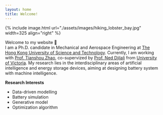 ```yaml
---
layout: home
title: Welcome!
---
```


{% include image.html url="./assets/images/hiking_lobster_bay.jpg" width=325 align="right" %}

Welcome to my website :blue_heart:  
I am a Ph.D. candidate in Mechanical and Aerospace Engineering at [The Hong Kong University of Science and Technology](https://hkust.edu.hk/home). Currently, I am working with [Prof. Tianshou Zhao](https://facultyprofiles.hkust.edu.hk/profiles.php?profile=tianshou-zhao-metzhao), co-supervized by [Prof. Ned Djilali](https://www.uvic.ca/research/labs/estp/people/researchers/djilali-ned.php) from [University of Victoria](https://www.uvic.ca/). My research lies in the interdisciplinary areas of artificial intelligence and energy storage devices, aiming at designing battery system with machine intelligence. 

**Research Interests**  
 - Data-driven modelling
 - Battery simulation
 - Generative model
 - Optimization algorithm

